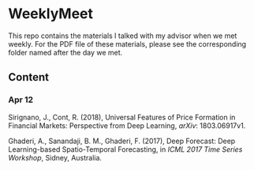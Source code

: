 # WeeklyMeet
This repo contains the materials I talked with my advisor when we met weekly. For the PDF file of these materials, please see the corresponding folder named after the day we met. 

## Content 
### Apr 12
Sirignano, J., Cont, R. (2018), Universal Features of Price Formation in Financial Markets: Perspective from Deep Learning, *arXiv*: 1803.06917v1. 

Ghaderi, A., Sanandaji, B. M., Ghaderi, F. (2017), Deep Forecast: Deep Learning-based Spatio-Temporal Forecasting, in *ICML 2017 Time Series Workshop*, Sidney, Australia.  
